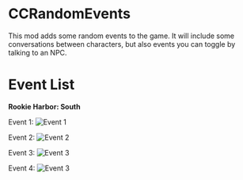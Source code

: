 # CCRandomEvents
This mod adds some random events to the game. It will include some conversations between characters, but also events you can toggle by talking to an NPC.


# Event List
**Rookie Harbor: South**

Event 1:
![Event 1](https://raw.githubusercontent.com/keanuplayz/CCRandomEvents/images/Event1.png)

Event 2:
![Event 2](https://raw.githubusercontent.com/keanuplayz/CCRandomEvents/images/Event2.png)

Event 3:
![Event 3](https://raw.githubusercontent.com/keanuplayz/CCRandomEvents/images/Event3.png)

Event 4:
![Event 3](https://raw.githubusercontent.com/keanuplayz/CCRandomEvents/images/Event4.png)
